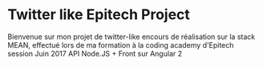 Twitter like Epitech Project
========================
Bienvenue sur mon projet de twitter-like encours de réalisation sur la stack MEAN, effectué lors de ma formation à la coding academy d'Epitech session Juin 2017
API Node.JS + Front sur Angular 2
